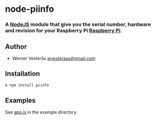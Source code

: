 node-piinfo
===========

### A [NodeJS](http://nodejs.org) module that give you the serial number, hardware and revision for your Raspberry Pi [Raspberry Pi](http://www.raspberrypi.org).

## Author
  - Werner Vesterås <wvesteraas@gmail.com>

## Installation

```bash
$ npm install piinfo
```

## Examples

See [app.js](https://github.com/vesteraas/node-piinfo/blob/master/example/app.js) in the example directory.